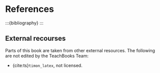 # References
:::{bibliography}
:::

## External recourses

Parts of this book are taken from other external resources. The following are not edited by the TeachBooks Team:

- [](external/latex-to-markdown-conversion/README.md) {cite:ts}`timon_latex`, not licensed.